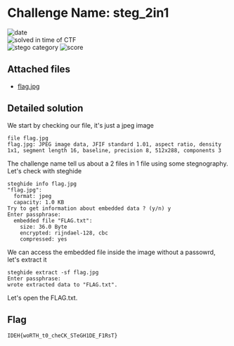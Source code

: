 
# Challenge Name: steg_2in1


![date](https://img.shields.io/badge/date-06.03.2021-brightgreen.svg)  
![solved in time of CTF](https://img.shields.io/badge/solved-in%20time%20of%20CTF-brightgreen.svg)   
![stego category](https://img.shields.io/badge/category-stego-lightgrey.svg)
![score](https://img.shields.io/badge/score-50-blue.svg)


## Attached files

- [flag.jpg](flag.jpg)

## Detailed solution

We start by checking our file, it's just a jpeg image 

```shell
file flag.jpg
flag.jpg: JPEG image data, JFIF standard 1.01, aspect ratio, density 1x1, segment length 16, baseline, precision 8, 512x288, components 3
```
The challenge name tell us about a 2 files in 1 file using some stegnography. Let's check with steghide 

```shell
steghide info flag.jpg
"flag.jpg":
  format: jpeg
  capacity: 1.0 KB
Try to get information about embedded data ? (y/n) y
Enter passphrase:
  embedded file "FLAG.txt":
    size: 36.0 Byte
    encrypted: rijndael-128, cbc
    compressed: yes
```

We can access the embedded file inside the image without a passowrd, let's extract it 

```shell
steghide extract -sf flag.jpg
Enter passphrase:
wrote extracted data to "FLAG.txt".
``` 

Let's open the FLAG.txt.  



## Flag

```
IDEH{woRTH_t0_cheCK_STeGH1DE_F1RsT}
```
